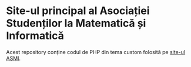 # Site-ul principal al Asociației Studenților la Matematică și Informatică

Acest repository conține codul de PHP din tema custom folosită pe
[site-ul ASMI](http://as-mi.ro).
